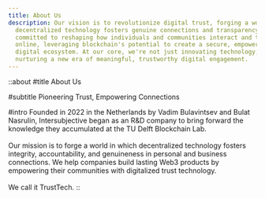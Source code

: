 ```yaml
---
title: About Us
description: Our vision is to revolutionize digital trust, forging a world where
  decentralized technology fosters genuine connections and transparency. We are
  committed to reshaping how individuals and communities interact and thrive
  online, leveraging blockchain's potential to create a secure, empowering
  digital ecosystem. At our core, we're not just innovating technology; we're
  nurturing a new era of meaningful, trustworthy digital engagement.
---
```


::about
#title
About Us

#subtitle
Pioneering Trust, Empowering Connections

#intro
Founded in 2022 in the Netherlands by Vadim Bulavintsev and Bulat Nasrulin, Intersubjective began as an R&D company to bring forward the knowledge they accumulated at the TU Delft Blockchain Lab.<br><br>
Our mission is to forge a world in which decentralized technology fosters integrity, accountability, and genuineness in personal and business connections. We help companies build lasting Web3 products by empowering their communities with digitalized trust technology. <br><br>
We call it TrustTech.
::
